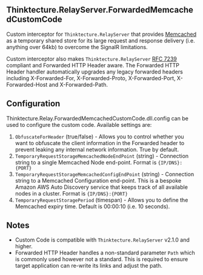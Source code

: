 ## Thinktecture.RelayServer.ForwardedMemcachedCustomCode

Custom interceptor for `Thinktecture.RelayServer` that provides [Memcached](https://memcached.org/) as a temporary shared store for its large request and response delivery (i.e. anything over 64kb) to overcome the SignalR limitations.

Custom interceptor also makes `Thinktecture.RelayServer` [RFC 7239](https://tools.ietf.org/html/rfc7239) compliant and Forwarded HTTP Header aware. 
The Forwarded HTTP Header handler automatically upgrades any legacy forwarded headers including X-Forwarded-For, X-Forwarded-Proto, X-Forwarded-Port, X-Forwarded-Host and X-Forwarded-Path.

## Configuration
Thinktecture.Relay.ForwardedMemcachedCustomCode.dll.config can be used to configure the custom code. Available settings are:
1. `ObfuscateForHeader` (true/false) - Allows you to control whether you want to obfuscate the client information in the Forwarded header to prevent leaking any internal network information. True by default.
1. `TemporaryRequestStorageMemcachedNodeEndPoint` (string) - Connection string to a single Memcached Node end-point. Format is `{IP/DNS}:{PORT}`
1. `TemporaryRequestStorageMemcachedConfigEndPoint` (string) - Connection string to a Memcached Configuration end-point. This is a bespoke Amazon AWS Auto Discovery service that keeps track of all available nodes in a cluster. Format is `{IP/DNS}:{PORT}`
1. `TemporaryRequestStoragePeriod` (timespan) - Allows you to define the Memcached expiry time. Default is 00:00:10 (i.e. 10 seconds).

## Notes
- Custom Code is compatible with `Thinktecture.RelayServer` v2.1.0 and higher.
- Forwarded HTTP Header handles a non-standard parameter `Path` which is commonly used however not a standard. This is required to ensure target application can re-write its links and adjust the path.
